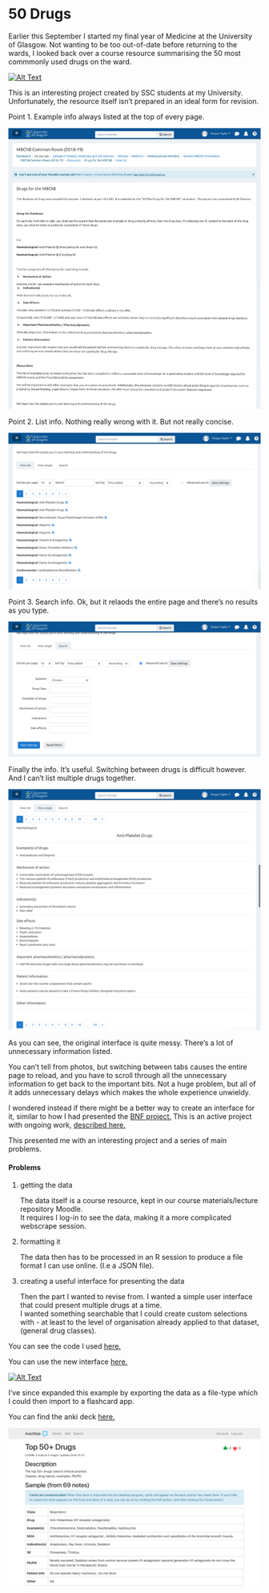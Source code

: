 50 Drugs
================

<style>
img {
    max-width: 100%;
}
</style>

Earlier this September I started my final year of Medicine at the
University of Glasgow. Not wanting to be too out-of-date before
returning to the wards, I looked back over a course resource summarising
the 50 most commmonly used drugs on the ward.

[![Alt
Text](./images/interface2.png)](https://fergustaylor.github.io/Dev/50%20Drugs/)

This is an interesting project created by SSC students at my University.
Unfortunately, the resource itself isn’t prepared in an ideal form for
revision.

Point 1. Example info always listed at the top of every page.

![Example info always at the top of every page](./images/moodle1.png)

Point 2. List info. Nothing really wrong with it. But not really
concise.

![Example info always at the top of every page](./images/moodle2.png)

Point 3. Search info. Ok, but it relaods the entire page and there’s no
results as you type.

![Example info always at the top of every page](./images/moodle4.png)

Finally the info. It’s useful. Switching between drugs is difficult
however. And I can’t list multiple drugs together.

![Example info always at the top of every page](./images/moodle3.png)

As you can see, the original interface is quite messy. There’s a lot of
unnecessary information listed.

You can’t tell from photos, but switching between tabs causes the entire
page to reload, and you have to scroll through all the unnecessary
information to get back to the important bits. Not a huge problem, but
all of it adds unnecessary delays which makes the whole experience
unwieldy.

I wondered instead if there might be a better way to create an interface
for it, similar to how I had presented the [BNF
project.](https://fergustaylor.github.io/D3/bnf-interactions/) This is
an active project with ongoing work, [described
here.](https://fergustaylor.github.io/categories/bnf/)

This presented me with an interesting project and a series of main
problems.

#### Problems

1.  getting the data
    
    The data itself is a course resource, kept in our course
    materials/lecture repository Moodle.<br> It requires I log-in to see
    the data, making it a more complicated webscrape session.

2.  formatting it
    
    The data then has to be processed in an R session to produce a file
    format I can use online. (I.e a JSON file).

3.  creating a useful interface for presenting the data
    
    Then the part I wanted to revise from. I wanted a simple user
    interface that could present multiple drugs at a time. <br> I wanted
    something searchable that I could create custom selections with - at
    least to the level of organisation already applied to that dataset,
    (general drug classes).

You can see the code I used
[here.](https://fergustaylor.github.io/Dev/50%20Drugs/workbookpublish)

You can use the new interface
[here.](https://fergustaylor.github.io/Dev/50%20Drugs/)

[![Alt
Text](./images/interface2.png)](https://fergustaylor.github.io/Dev/50%20Drugs/)

I’ve since expanded this example by exporting the data as a file-type
which I could then import to a flashcard app.

You can find the anki deck
[here.](https://ankiweb.net/shared/info/1385997073)

[![](anki.png)](https://ankiweb.net/shared/info/1385997073)
